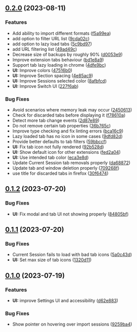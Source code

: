 

## [0.2.0](https://github.com/navorite/sessionic/compare/v0.1.2...v0.2.0) (2023-08-11)


### Features

* Add ability to import different formats ([f5a99ea](https://github.com/navorite/sessionic/commit/f5a99ea6c5c0b4ae53b440cf4ab78f45b2ec443c))
* add option to filter URL list ([9cda02c](https://github.com/navorite/sessionic/commit/9cda02c0beb31974752c100986b5766543efa74b))
* add option to lazy load tabs ([5c9bd97](https://github.com/navorite/sessionic/commit/5c9bd976004e80f681af61f03919d2571c09ee10))
* add URL filtering list ([49ad49c](https://github.com/navorite/sessionic/commit/49ad49c168a7f621a9045c678b73f3e7a517d27d))
* Decrease size of backups by roughly 90% ([d0053e9](https://github.com/navorite/sessionic/commit/d0053e9ba5c4c9cbf2a61e8f8cd6853c32b8b845))
* Improve extension tabs behaviour ([bd1e8a9](https://github.com/navorite/sessionic/commit/bd1e8a9d3c1a5ded81c355e1168810c18bc154a6))
* Support tab lazy loading in chrome ([4dfe9bc](https://github.com/navorite/sessionic/commit/4dfe9bc05a62a99155dc944dc7fd68b26f926984))
* **UI:** Improve colors ([47516b0](https://github.com/navorite/sessionic/commit/47516b0755088a6cdc422afc4f7bd97c9e6ac414))
* **UI:** Improve Section spacing ([4e85ac9](https://github.com/navorite/sessionic/commit/4e85ac9fb9173c2fed0c575f1a1102199fb6b56b))
* **UI:** Improve Sessions selected color ([8afbfcd](https://github.com/navorite/sessionic/commit/8afbfcdc3a8b0a6df48242fc5d741eeb6085f9e5))
* **UI:** Improve Switch UI ([227f6ab](https://github.com/navorite/sessionic/commit/227f6ab08fb2b2c6fd62d3f200993f211d29a8b5))


### Bug Fixes

* Avoid scenarios where memory leak may occur ([2450613](https://github.com/navorite/sessionic/commit/245061307adf5043ef9f822a34b2f884df9c7879))
* Check for discarded tabs before displaying it ([f78610a](https://github.com/navorite/sessionic/commit/f78610aa31ef5053aa1340c61c6e0c8165138021))
* Detect more tab change events ([2d87e89](https://github.com/navorite/sessionic/commit/2d87e89423b908c31553826871ad0d9995f443e1))
* Do not remove certain tab properties ([36b765c](https://github.com/navorite/sessionic/commit/36b765c745678602b4a34111db968490d79339db))
* Improve type checking and fix linting errors ([bca16c9](https://github.com/navorite/sessionic/commit/bca16c9b881f01e9f1879c76d350606d2a00def7))
* Lazy loaded tab has no icon in some cases ([9dfd82d](https://github.com/navorite/sessionic/commit/9dfd82da8f8518c8ca90db28f88fe01e52af037f))
* Provide better defaults to tab filters ([59bbccf](https://github.com/navorite/sessionic/commit/59bbccf6345c964f9917a9feb7e1bb8d3c68ff30))
* **UI:** Fix tab icon not fully rendered ([92b528d](https://github.com/navorite/sessionic/commit/92b528dfa1cff74b0978518e2b747aa82ffadd7c))
* **UI:** Show default icon for other extensions ([fed2a04](https://github.com/navorite/sessionic/commit/fed2a04fcbf50b2a45a171c8c070dbbff20b0faa))
* **UI:** Use intended tab color ([eca3e8d](https://github.com/navorite/sessionic/commit/eca3e8d4f4c836049298c91ee8473b3cf2404843))
* Update Current Session tab removals properly ([da68872](https://github.com/navorite/sessionic/commit/da6887237f961017a878206b485f7df40bde2b50))
* Update tab and window deletion properly ([709268f](https://github.com/navorite/sessionic/commit/709268f5516547440bfe9a57f428303c59efe584))
* use title for discarded tabs in firefox ([30f6474](https://github.com/navorite/sessionic/commit/30f6474bfb315d3a1da36f997536100f252f4c0d))

## [0.1.2](https://github.com/navorite/sessionic/compare/v0.1.1...v0.1.2) (2023-07-20)

### Bug Fixes

- **UI:** Fix modal and tab UI not showing properly ([84805bf](https://github.com/navorite/sessionic/commit/84805bf0b55e335ba3e9562f081531787455698b))

## [0.1.1](https://github.com/navorite/sessionic/compare/v0.1.0...v0.1.1) (2023-07-20)

### Bug Fixes

- Current Session fails to load with bad tab icons ([5a0c43d](https://github.com/navorite/sessionic/commit/5a0c43dd4270c4ef0e5113eae4ac8b79e06d5122))
- **UI:** Set max size of tab icons ([1320d11](https://github.com/navorite/sessionic/commit/1320d11bc05d1194c0451adb396c9ca8ac031a69))

## [0.1.0](https://github.com/navorite/sessionic/compare/v0.0.2...v0.1.0) (2023-07-19)

### Features

- **UI:** improve Settings UI and accessibility ([d62e883](https://github.com/navorite/sessionic/commit/d62e883b741d7d6c1bc37cc629e67456f3babd23))

### Bug Fixes

- Show pointer on hovering over import sessions ([9259ba4](https://github.com/navorite/sessionic/commit/9259ba4e3853c91d1397354fe20a7b4d885cd815))
